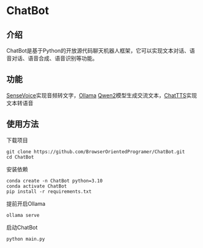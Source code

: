 # ChatBot

## 介绍

ChatBot是基于Python的开放源代码聊天机器人框架，它可以实现文本对话、语音对话、语音合成、语音识别等功能。

## 功能
[SenseVoice](https://github.com/FunAudioLLM/SenseVoice)实现音频转文字，[Ollama](https://github.com/ollama/ollama) [Qwen2](https://ollama.com/library/qwen2)模型生成交流文本，[ChatTTS](https://github.com/2noise/ChatTTS)实现文本转语音

## 使用方法
下载项目
```shell
git clone https://github.com/BrowserOrientedProgramer/ChatBot.git
cd ChatBot
```
安装依赖
```shell
conda create -n ChatBot python=3.10
conda activate ChatBot
pip install -r requirements.txt
```

提前开启Ollama
```shell
ollama serve
```
启动ChatBot
```shell
python main.py
```
